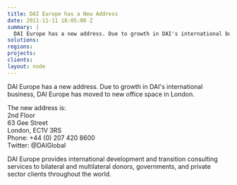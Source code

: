```yaml
---
title: DAI Europe has a New Address
date: 2011-11-11 18:05:00 Z
summary: |
  DAI Europe has a new address. Due to growth in DAI's international business, DAI Europe has moved to new office space in London.
solutions:
regions:
projects:
clients:
layout: node
---
```

DAI Europe has a new address. Due to growth in DAI's international business, DAI Europe has moved to new office space in London.

The new address is:  
2nd Floor  
63 Gee Street  
London, EC1V 3RS  
Phone: +44 (0) 207 420 8600  
Twitter: @DAIGlobal

DAI Europe provides international development and transition consulting services to bilateral and multilateral donors, governments, and private sector clients throughout the world.  
